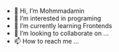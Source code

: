 - 👋 Hi, I’m Mohmmadamin
- 👀 I’m interested in programing
- 🌱 I’m currently learning Frontends
- 💞️ I’m looking to collaborate on ...
- 📫 How to reach me ...

<!---
mohmmadamin0084/mohmmadamin0084 is a ✨ special ✨ repository because its `README.md` (this file) appears on your GitHub profile.
You can click the Preview link to take a look at your changes.
--->
